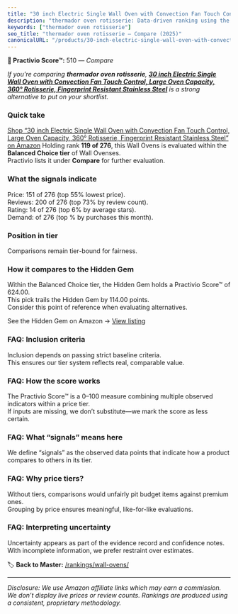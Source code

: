```yaml
---
title: "30 inch Electric Single Wall Oven with Convection Fan Touch Control, Large Oven Capacity, 360° Rotisserie, Fingerprint Resistant Stainless Steel"
description: "thermador oven rotisserie: Data-driven ranking using the Practivio Score™. Positioned by quality, value, demand, findability, momentum."
keywords: ["thermador oven rotisserie"]
seo_title: "thermador oven rotisserie — Compare (2025)"
canonicalURL: "/products/30-inch-electric-single-wall-oven-with-convection-fan-touch-control-large-oven-capacity-360-rotisserie-fingerprint-resistant-stainless-steel-B0F9KTC84Q/"
---
```


**🛒 Practivio Score™:** 510 — _Compare_


*If you're comparing **thermador oven rotisserie**, **[30 inch Electric Single Wall Oven with Convection Fan Touch Control, Large Oven Capacity, 360° Rotisserie, Fingerprint Resistant Stainless Steel](https://www.amazon.com/dp/B0F9KTC84Q?tag=practivio-20)** is a strong alternative to put on your shortlist.*
### Quick take
[Shop “30 inch Electric Single Wall Oven with Convection Fan Touch Control, Large Oven Capacity, 360° Rotisserie, Fingerprint Resistant Stainless Steel” on Amazon](https://www.amazon.com/dp/B0F9KTC84Q?tag=practivio-20)
Holding rank **119 of 276**, this Wall Ovens is evaluated within the **Balanced Choice tier** of Wall Ovenses.  
Practivio lists it under **Compare** for further evaluation.

### What the signals indicate
Price: 151 of 276 (top 55% lowest price).  
Reviews: 200 of 276 (top 73% by review count).  
Rating: 14 of 276 (top 6% by average stars).  
Demand:  of 276 (top % by purchases this month).

### Position in tier
Comparisons remain tier-bound for fairness.

### How it compares to the Hidden Gem
Within the Balanced Choice tier, the Hidden Gem holds a Practivio Score™ of 624.00.  
This pick trails the Hidden Gem by 114.00 points.  
Consider this point of reference when evaluating alternatives.  

See the Hidden Gem on Amazon → [View listing](https://www.amazon.com/dp/B0DGJZT9QN?tag=practivio-20)

### FAQ: Inclusion criteria
Inclusion depends on passing strict baseline criteria.  
This ensures our tier system reflects real, comparable value.

### FAQ: How the score works
The Practivio Score™ is a 0–100 measure combining multiple observed indicators within a price tier.  
If inputs are missing, we don’t substitute—we mark the score as less certain.

### FAQ: What “signals” means here
We define “signals” as the observed data points that indicate how a product compares to others in its tier.

### FAQ: Why price tiers?
Without tiers, comparisons would unfairly pit budget items against premium ones.  
Grouping by price ensures meaningful, like-for-like evaluations.

### FAQ: Interpreting uncertainty
Uncertainty appears as part of the evidence record and confidence notes.  
With incomplete information, we prefer restraint over estimates.

<!-- Missing template for Compare/CompareWithinPriceClass -->


🏷️ **Back to Master:** [/rankings/wall-ovens/](/rankings/wall-ovens/)

---
_Disclosure: We use Amazon affiliate links which may earn a commission. We don’t display live prices or review counts. Rankings are produced using a consistent, proprietary methodology._
